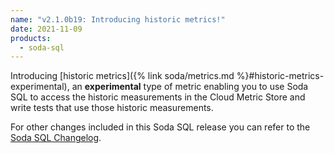 ```yaml
---
name: "v2.1.0b19: Introducing historic metrics!"
date: 2021-11-09
products:
  - soda-sql
---
```


Introducing [historic metrics]({% link soda/metrics.md %}#historic-metrics-experimental), an **experimental** type of metric enabling you to use Soda SQL to access the historic measurements in the Cloud Metric Store and write tests that use those historic measurements.

For other changes included in this Soda SQL release you can refer to the <a href="https://github.com/sodadata/soda-sql/blob/main/CHANGELOG.md" target="_blank">Soda SQL Changelog</a>.